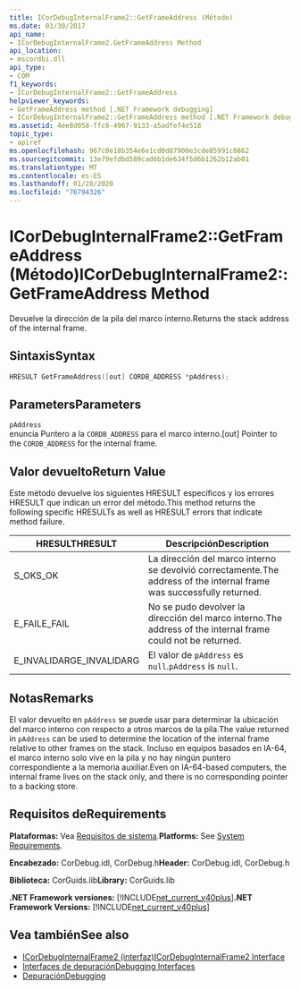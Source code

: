 ```yaml
---
title: ICorDebugInternalFrame2::GetFrameAddress (Método)
ms.date: 03/30/2017
api_name:
- ICorDebugInternalFrame2.GetFrameAddress Method
api_location:
- mscordbi.dll
api_type:
- COM
f1_keywords:
- ICorDebugInternalFrame2::GetFrameAddress
helpviewer_keywords:
- GetFrameAddress method [.NET Framework debugging]
- ICorDebugInternalFrame2::GetFrameAddress method [.NET Framework debugging]
ms.assetid: 4ee8d058-ffc8-4967-9133-a5adfef4e518
topic_type:
- apiref
ms.openlocfilehash: 967c0e18b354e6e1cd0d87900e3cde85991c0862
ms.sourcegitcommit: 13e79efdbd589cad6b1de634f5d6b1262b12ab01
ms.translationtype: MT
ms.contentlocale: es-ES
ms.lasthandoff: 01/28/2020
ms.locfileid: "76794326"
---
```

# <a name="icordebuginternalframe2getframeaddress-method"></a><span data-ttu-id="4ccad-102">ICorDebugInternalFrame2::GetFrameAddress (Método)</span><span class="sxs-lookup"><span data-stu-id="4ccad-102">ICorDebugInternalFrame2::GetFrameAddress Method</span></span>
<span data-ttu-id="4ccad-103">Devuelve la dirección de la pila del marco interno.</span><span class="sxs-lookup"><span data-stu-id="4ccad-103">Returns the stack address of the internal frame.</span></span>  
  
## <a name="syntax"></a><span data-ttu-id="4ccad-104">Sintaxis</span><span class="sxs-lookup"><span data-stu-id="4ccad-104">Syntax</span></span>  
  
```cpp  
HRESULT GetFrameAddress([out] CORDB_ADDRESS *pAddress);  
```  
  
## <a name="parameters"></a><span data-ttu-id="4ccad-105">Parameters</span><span class="sxs-lookup"><span data-stu-id="4ccad-105">Parameters</span></span>  
 `pAddress`  
 <span data-ttu-id="4ccad-106">enuncia Puntero a la `CORDB_ADDRESS` para el marco interno.</span><span class="sxs-lookup"><span data-stu-id="4ccad-106">[out] Pointer to the `CORDB_ADDRESS` for the internal frame.</span></span>  
  
## <a name="return-value"></a><span data-ttu-id="4ccad-107">Valor devuelto</span><span class="sxs-lookup"><span data-stu-id="4ccad-107">Return Value</span></span>  
 <span data-ttu-id="4ccad-108">Este método devuelve los siguientes HRESULT específicos y los errores HRESULT que indican un error del método.</span><span class="sxs-lookup"><span data-stu-id="4ccad-108">This method returns the following specific HRESULTs as well as HRESULT errors that indicate method failure.</span></span>  
  
|<span data-ttu-id="4ccad-109">HRESULT</span><span class="sxs-lookup"><span data-stu-id="4ccad-109">HRESULT</span></span>|<span data-ttu-id="4ccad-110">Descripción</span><span class="sxs-lookup"><span data-stu-id="4ccad-110">Description</span></span>|  
|-------------|-----------------|  
|<span data-ttu-id="4ccad-111">S_OK</span><span class="sxs-lookup"><span data-stu-id="4ccad-111">S_OK</span></span>|<span data-ttu-id="4ccad-112">La dirección del marco interno se devolvió correctamente.</span><span class="sxs-lookup"><span data-stu-id="4ccad-112">The address of the internal frame was successfully returned.</span></span>|  
|<span data-ttu-id="4ccad-113">E_FAIL</span><span class="sxs-lookup"><span data-stu-id="4ccad-113">E_FAIL</span></span>|<span data-ttu-id="4ccad-114">No se pudo devolver la dirección del marco interno.</span><span class="sxs-lookup"><span data-stu-id="4ccad-114">The address of the internal frame could not be returned.</span></span>|  
|<span data-ttu-id="4ccad-115">E_INVALIDARG</span><span class="sxs-lookup"><span data-stu-id="4ccad-115">E_INVALIDARG</span></span>|<span data-ttu-id="4ccad-116">El valor de `pAddress` es `null`.</span><span class="sxs-lookup"><span data-stu-id="4ccad-116">`pAddress` is `null`.</span></span>|  
  
## <a name="remarks"></a><span data-ttu-id="4ccad-117">Notas</span><span class="sxs-lookup"><span data-stu-id="4ccad-117">Remarks</span></span>  
 <span data-ttu-id="4ccad-118">El valor devuelto en `pAddress` se puede usar para determinar la ubicación del marco interno con respecto a otros marcos de la pila.</span><span class="sxs-lookup"><span data-stu-id="4ccad-118">The value returned in `pAddress` can be used to determine the location of the internal frame relative to other frames on the stack.</span></span> <span data-ttu-id="4ccad-119">Incluso en equipos basados en IA-64, el marco interno solo vive en la pila y no hay ningún puntero correspondiente a la memoria auxiliar.</span><span class="sxs-lookup"><span data-stu-id="4ccad-119">Even on IA-64-based computers, the internal frame lives on the stack only, and there is no corresponding pointer to a backing store.</span></span>  
  
## <a name="requirements"></a><span data-ttu-id="4ccad-120">Requisitos de</span><span class="sxs-lookup"><span data-stu-id="4ccad-120">Requirements</span></span>  
 <span data-ttu-id="4ccad-121">**Plataformas:** Vea [Requisitos de sistema](../../../../docs/framework/get-started/system-requirements.md).</span><span class="sxs-lookup"><span data-stu-id="4ccad-121">**Platforms:** See [System Requirements](../../../../docs/framework/get-started/system-requirements.md).</span></span>  
  
 <span data-ttu-id="4ccad-122">**Encabezado:** CorDebug.idl, CorDebug.h</span><span class="sxs-lookup"><span data-stu-id="4ccad-122">**Header:** CorDebug.idl, CorDebug.h</span></span>  
  
 <span data-ttu-id="4ccad-123">**Biblioteca:** CorGuids.lib</span><span class="sxs-lookup"><span data-stu-id="4ccad-123">**Library:** CorGuids.lib</span></span>  
  
 <span data-ttu-id="4ccad-124">**.NET Framework versiones:** [!INCLUDE[net_current_v40plus](../../../../includes/net-current-v40plus-md.md)]</span><span class="sxs-lookup"><span data-stu-id="4ccad-124">**.NET Framework Versions:** [!INCLUDE[net_current_v40plus](../../../../includes/net-current-v40plus-md.md)]</span></span>  
  
## <a name="see-also"></a><span data-ttu-id="4ccad-125">Vea también</span><span class="sxs-lookup"><span data-stu-id="4ccad-125">See also</span></span>

- [<span data-ttu-id="4ccad-126">ICorDebugInternalFrame2 (interfaz)</span><span class="sxs-lookup"><span data-stu-id="4ccad-126">ICorDebugInternalFrame2 Interface</span></span>](icordebuginternalframe2-interface.md)
- [<span data-ttu-id="4ccad-127">Interfaces de depuración</span><span class="sxs-lookup"><span data-stu-id="4ccad-127">Debugging Interfaces</span></span>](debugging-interfaces.md)
- [<span data-ttu-id="4ccad-128">Depuración</span><span class="sxs-lookup"><span data-stu-id="4ccad-128">Debugging</span></span>](index.md)
